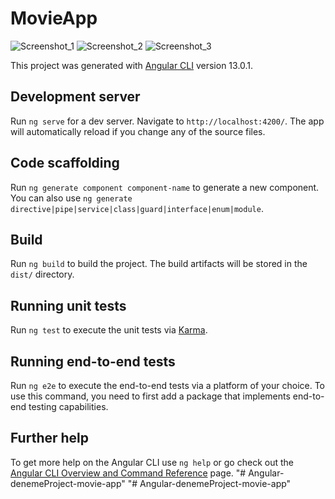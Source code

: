 # MovieApp

![Screenshot_1](https://user-images.githubusercontent.com/59422278/206880065-1c3be511-7242-4ca9-8e68-b2eccd7806f3.png)
![Screenshot_2](https://user-images.githubusercontent.com/59422278/206880067-631f7189-c5ab-4acc-9946-31774f609ee7.png)
![Screenshot_3](https://user-images.githubusercontent.com/59422278/206880068-0fc71243-deb2-43e5-ba31-500f9ab7d230.png)

This project was generated with [Angular CLI](https://github.com/angular/angular-cli) version 13.0.1.

## Development server

Run `ng serve` for a dev server. Navigate to `http://localhost:4200/`. The app will automatically reload if you change any of the source files.

## Code scaffolding

Run `ng generate component component-name` to generate a new component. You can also use `ng generate directive|pipe|service|class|guard|interface|enum|module`.

## Build

Run `ng build` to build the project. The build artifacts will be stored in the `dist/` directory.

## Running unit tests

Run `ng test` to execute the unit tests via [Karma](https://karma-runner.github.io).

## Running end-to-end tests

Run `ng e2e` to execute the end-to-end tests via a platform of your choice. To use this command, you need to first add a package that implements end-to-end testing capabilities.

## Further help

To get more help on the Angular CLI use `ng help` or go check out the [Angular CLI Overview and Command Reference](https://angular.io/cli) page.
"# Angular-denemeProject-movie-app"
"# Angular-denemeProject-movie-app"
